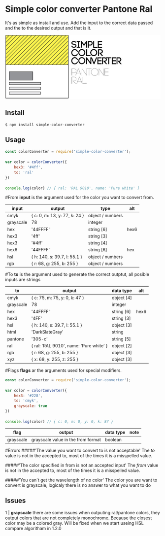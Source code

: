 # Simple color converter Pantone Ral
It's as simple as install and use. Add the input to the correct data passed and the to the desired output and that is it.

![alt text](/assets/simple-color-convertor-pantone-ral.jpg)

## Install
```
$ npm install simple-color-converter
```
## Usage

```javascript
const colorConverter = require('simple-color-converter');

var color = colorConverter({
    hex3: '#4ff',
    to: 'ral'
})

console.log(color) // { ral: 'RAL 9010', name: 'Pure white' }
```

#From
**input** is the argument used for the color you want to convert from.

| input     | output                                    | type              | alt   |
| ---       | ---                                       | ---               | ---   |
| cmyk      | { c: 0, m: 13, y: 77, k: 24 }             | object / numbers  |       |
| grayscale | 78                                        | integer           |       |
| hex       | '44FFFF'                                  | string [6]        | hex6  |
| hex3      | '4ff'                                     | string [3]        |       |
| hex3      | '#4ff'                                    | string [4]        |       |
| hex6      | '44FFFF'                                  | string [6]        | hex   |
| hsl       | { h: 140, s: 39.7, l: 55.1 }              | object / numbers  |       |
| rgb       | { r: 68, g: 255, b: 255 }                 | object / numbers  |       |


#To 
**to** is the argument used to generate the correct outptut, all posible inputs are strings 

| to        | output                                    | data type     | alt   |
| ---       | ---                                       | ---           | ---   |
| cmyk      | { c: 75, m: 75, y: 0, k: 47 }             | object [4]    |       |
| grayscale | 78                                        | integer       |       |
| hex       | '44FFFF'                                  | string [6]    | hex6  |
| hex3      | '4FF'                                     | string [3]    |       |
| hsl       | { h: 140, s: 39.7, l: 55.1 }              | object [3]    |       |
| html      | 'DarkSlateGray'                           | string        |       | 
| pantone   | '305-c'                                   | string [5]    |       |
| ral       | { ral: 'RAL 9010', name: 'Pure white' }   | object [2]    |       |
| rgb       | { r: 68, g: 255, b: 255 }                 | object [3]    |       |
| xyz       | { x: 68, y: 255, z: 255 }                 | object [3]    |       |

#Flags
**flags** ar the arguments used for special modifiers.

```javascript
const colorConverter = require('simple-color-converter');

var color = colorConverter({
    hex3: '#228', 
    to: 'cmyk', 
    grayscale: true 
})

console.log(color) // { c: 0, m: 0, y: 0, k: 87 }
```

| flag      | output            | data type     | note  |
| ---       | ---               | ---           | ---   |
| grayscale | grayscale value in the from format  | boolean       |       |

#Errors
#####'The value you want to convert to is not acceptable' 
The *to* value is not in the accepted to, most of the times it is a misspelled value.

#####'The color specified in from is not an accepted input'
The *from* value is not in the accepted to, most of the times it is a misspelled value.

#####'You can`t get the wavelength of no color'
The color you are want to convert is grayscale, logicaly there is no answer to what you want to do


## Issues
1 | **grayscale** there are some issues when outputing ral/pantone colors, they output colors that are not completely monochrome. Because the closest color may be a colored gray. Will be fixed when we start useing HSL compare algoritham in 1.2.0